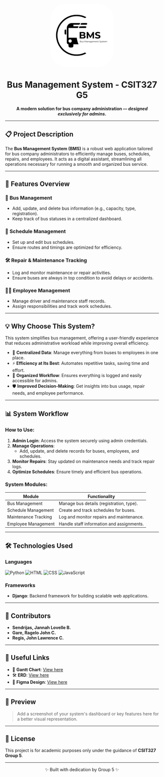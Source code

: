 <p align="center">
    <img src="staticfiles/images/logo.png" alt="BMS Logo" style="border-radius: 50px; width: 200px; height: 200px; object-fit: cover; border: 3px solid #fff;"/>
</p>
<h1 align="center">
     Bus Management System - CSIT327 G5
</h1>

<p align="center">
    <strong>A modern solution for bus company administration — <em>designed exclusively for admins</em>.</strong>
</p>

---

## 📋 **Project Description**

The **Bus Management System (BMS)** is a robust web application tailored for bus company administrators to efficiently manage buses, schedules, repairs, and employees. It acts as a digital assistant, streamlining all operations necessary for running a smooth and organized bus service.

---

## 🚀 **Features Overview**

### 🚌 **Bus Management**
- Add, update, and delete bus information (e.g., capacity, type, registration).
- Keep track of bus statuses in a centralized dashboard.

### 📅 **Schedule Management**
- Set up and edit bus schedules.
- Ensure routes and timings are optimized for efficiency.

### 🛠️ **Repair & Maintenance Tracking**
- Log and monitor maintenance or repair activities.
- Ensure buses are always in top condition to avoid delays or accidents.

### 👨‍💼 **Employee Management**
- Manage driver and maintenance staff records.
- Assign responsibilities and track work schedules.

---

## 💡 **Why Choose This System?**

This system simplifies bus management, offering a user-friendly experience that reduces administrative workload while improving overall efficiency.

- 📂 **Centralized Data**: Manage everything from buses to employees in one place.
- ⚡ **Efficiency at Its Best**: Automates repetitive tasks, saving time and effort.
- 🎯 **Organized Workflow**: Ensures everything is logged and easily accessible for admins.
- 🛡️ **Improved Decision-Making**: Get insights into bus usage, repair needs, and employee performance.

---

## 📊 **System Workflow**

### **How to Use:**
1. **Admin Login**: Access the system securely using admin credentials.
2. **Manage Operations**:
   - Add, update, and delete records for buses, employees, and schedules.
3. **Monitor Repairs**: Stay updated on maintenance needs and track repair logs.
4. **Optimize Schedules**: Ensure timely and efficient bus operations.

### **System Modules**:
| Module                | Functionality                              |
|-----------------------|--------------------------------------------|
| Bus Management        | Manage bus details (registration, type).  |
| Schedule Management   | Create and track schedules for buses.     |
| Maintenance Tracking  | Log and monitor repairs and maintenance.  |
| Employee Management   | Handle staff information and assignments. |

---

## 🛠️ **Technologies Used**

### **Languages**
![Python](https://img.shields.io/badge/Python-3776AB?style=for-the-badge&logo=python&logoColor=white)
![HTML](https://img.shields.io/badge/HTML5-E34F26?style=for-the-badge&logo=html5&logoColor=white)
![CSS](https://img.shields.io/badge/CSS3-1572B6?style=for-the-badge&logo=css3&logoColor=white)
![JavaScript](https://img.shields.io/badge/JavaScript-F7DF1E?style=for-the-badge&logo=javascript&logoColor=black)

### **Frameworks**
- **Django**: Backend framework for building scalable web applications.

---

## 👥 **Contributors**
- **Sendrijas, Jannah Lovelle B.**
- **Gare, Ragelo John C.**
- **Regis, John Lawrence C.**

---

## 🔗 **Useful Links**

- 📅 **Gantt Chart**: [View here](https://cebuinstituteoftechnology-my.sharepoint.com/:x:/g/personal/johnlawrence_regis_cit_edu/EaQFBi_0vrVApMQGTguHb4ABAIY7ljqNPlHHa-oEgpGOTw?e=JrbJSy)
- 🛠️ **ERD**: [View here](https://online.visual-paradigm.com/share.jsp?id=333535313134392d31)
- 🎨 **Figma Design**: [View here](https://www.figma.com/design/M2ifVE4d2JDDvvrJLUig13/Bus-Management-System?node-id=0-1&node-type=canvas)

---

## 📸 **Preview**

> Add a screenshot of your system's dashboard or key features here for a better visual representation.

---

## 📝 **License**
This project is for academic purposes only under the guidance of **CSIT327 Group 5**.

---

<p align="center">
✨ Built with dedication by Group 5 ✨
</p>
